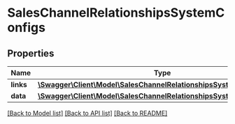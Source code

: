 # SalesChannelRelationshipsSystemConfigs

## Properties
Name | Type | Description | Notes
------------ | ------------- | ------------- | -------------
**links** | [**\Swagger\Client\Model\SalesChannelRelationshipsSystemConfigsLinks**](SalesChannelRelationshipsSystemConfigsLinks.md) |  | [optional] 
**data** | [**\Swagger\Client\Model\SalesChannelRelationshipsSystemConfigsData[]**](SalesChannelRelationshipsSystemConfigsData.md) |  | [optional] 

[[Back to Model list]](../../README.md#documentation-for-models) [[Back to API list]](../../README.md#documentation-for-api-endpoints) [[Back to README]](../../README.md)

